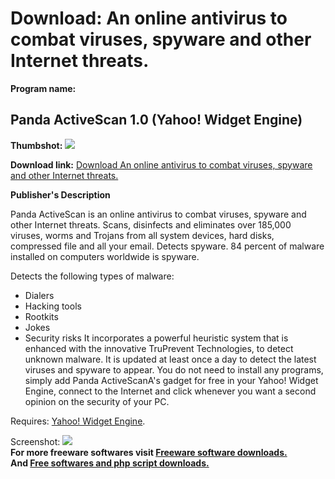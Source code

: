 # Download: An online antivirus to combat viruses, spyware and other Internet threats. 

**Program name:**

## Panda ActiveScan 1.0 (Yahoo! Widget Engine)

  
**Thumbshot:** ![](http://www.freewarefiles.com/screenshot/pandaaswidget_md.gif)   
  
**Download link:** [Download An online antivirus to combat viruses, spyware and other Internet threats. ](http://freesoftwares.boysofts.com/Panda-ActiveScan-Yahoo-Widget-Engine_program_27215.html)  
  


**Publisher's Description**  
  


Panda ActiveScan is an online antivirus to combat viruses, spyware and other Internet threats. Scans, disinfects and eliminates over 185,000 viruses, worms and Trojans from all system devices, hard disks, compressed file and all your email. Detects spyware. 84 percent of malware installed on computers worldwide is spyware. 

Detects the following types of malware: 

  * Dialers 
  * Hacking tools 
  * Rootkits 
  * Jokes 
  * Security risks 
It incorporates a powerful heuristic system that is enhanced with the innovative TruPrevent Technologies, to detect unknown malware. It is updated at least once a day to detect the latest viruses and spyware to appear. You do not need to install any programs, simply add Panda ActiveScanA's gadget for free in your Yahoo! Widget Engine, connect to the Internet and click whenever you want a second opinion on the security of your PC. 

Requires: [Yahoo! Widget Engine](http://www.freewarefiles.com/program_2_219_14787.html).

  
  
Screenshot: ![](http://www.freewarefiles.com/screenshot/pandaaswidget.gif)   
**For more freeware softwares visit [Freeware software downloads.](http://freesoftwares.boysofts.com/)**   
**And [Free softwares and php script downloads.](http://www.boysofts.com/)**
